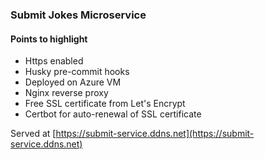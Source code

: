 ### Submit Jokes Microservice

#### Points to highlight
- Https enabled
- Husky pre-commit hooks
- Deployed on Azure VM
- Nginx reverse proxy 
- Free SSL certificate from Let's Encrypt
- Certbot for auto-renewal of SSL certificate

Served at [https://submit-service.ddns.net](https://submit-service.ddns.net)
